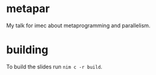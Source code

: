 # metapar
My talk for imec about metaprogramming and parallelism.


# building
To build the slides run ``nim c -r build``.
